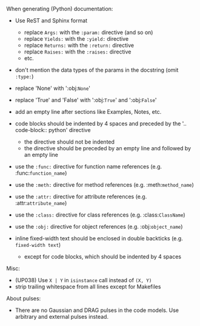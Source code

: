 When generating (Python) documentation:
- Use ReST and Sphinx format
    - replace `Args:` with the `:param:` directive (and so on)
    - replace `Yields:` with the `:yield:` directive
    - replace `Returns:` with the `:return:` directive
    - replace `Raises:` with the `:raises:` directive
    - etc.
- don't mention the data types of the params in the docstring (omit `:type:`)
- replace 'None' with ':obj:`None`'
- replace 'True' and 'False' with ':obj:`True`' and ':obj:`False`'
- add an empty line after sections like Examples, Notes, etc.
- code blocks should be indented by 4 spaces and preceded by the '.. code-block:: python' directive
    - the directive should not be indented
    - the directive should be preceded by an empty line and followed by an empty line

- use the `:func:` directive for function name references (e.g. :func:`function_name`)
- use the `:meth:` directive for method references (e.g. :meth:`method_name`)
- use the `:attr:` directive for attribute references (e.g. :attr:`attribute_name`)
- use the `:class:` directive for class references (e.g. :class:`ClassName`)
- use the `:obj:` directive for object references (e.g. :obj:`object_name`)
- inline fixed-width text should be enclosed in double backticks (e.g. ``fixed-width text``)
    - except for code blocks, which should be indented by 4 spaces

Misc:
- (UP038) Use `X | Y` in `isinstance` call instead of `(X, Y)`
- strip trailing whitespace from all lines except for Makefiles


About pulses:
- There are no Gaussian and DRAG pulses in the code models. Use arbitrary and external pulses instead.
